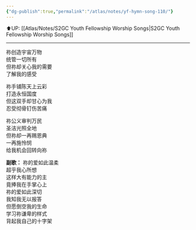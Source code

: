 ```yaml
---
{"dg-publish":true,"permalink":"/atlas/notes/yf-hymn-song-110/"}
---
```


⬆️UP: [[Atlas/Notes/S2GC Youth Fellowship Worship Songs\|S2GC Youth Fellowship Worship Songs]]

---

祢创造宇宙万物  
统管一切所有  
但祢却关心我的需要  
了解我的感受  

祢手铺陈天上云彩  
打造永恒国度  
但这双手却甘心为我  
忍受彻骨钉伤苦痛  

祢公义审判万民  
圣洁光照全地  
但祢却一再赐恩典  
一再施怜悯  
给我机会回转向祢 

**副歌：**
祢的爱如此温柔  
超乎我心所想  
这样大有能力的主  
竟捧我在手掌心上  
祢的爱如此深切  
我知我无以报答  
但愿倒空我的生命  
学习祢谦卑的样式  
背起我自己的十字架  
